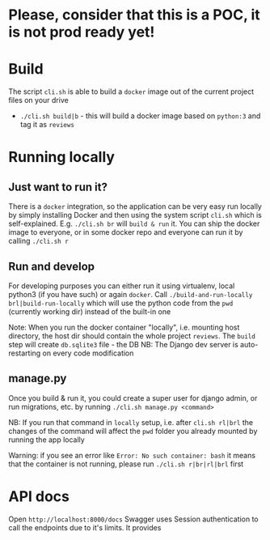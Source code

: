 # Please, consider that this is a POC, it is not prod ready yet!

# Build
The script `cli.sh` is able to build a `docker` image out of the current project files on your drive
* `./cli.sh build|b` - this will build a docker image based on `python:3` and tag it as `reviews`

# Running locally

## Just want to run it?
There is a `docker` integration, so the application can be very easy run locally by simply installing Docker and then using the system script `cli.sh` which is self-explained.
E.g. `./cli.sh br` will `build & run` it. You can ship the docker image to everyone, or in some docker repo and everyone can run it by calling `./cli.sh r`

## Run and develop
For developing purposes you can either run it using virtualenv, local python3 (if you have such) or again `docker`.
Call `./build-and-run-locally brl|build-run-locally` which will use the python code from the `pwd` (currently working dir) instead of the built-in one

Note: When you run the docker container "locally", i.e. mounting host directory, the host dir should contain the whole project `reviews`. The `build` step will create `db.sqlite3` file - the DB
NB: The Django dev server is auto-restarting on every code modification


## manage.py
Once you build & run it, you could create a super user for django admin, or run migrations, etc. by running `./cli.sh manage.py <command>`

NB: If you run that command in `locally` setup, i.e. after `cli.sh rl|brl` the changes of the command will affect the `pwd` folder you already mounted by running the app locally

Warning: if you see an error like `Error: No such container: bash` it means that the container is not running, please run `./cli.sh r|br|rl|brl` first

# API docs
Open `http://localhost:8000/docs`
Swagger uses Session authentication to call the endpoints due to it's limits. It provides